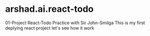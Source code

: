 # arshad.ai.react-todo
01-Project React-Todo Practice with Sir John-Smilga This is my first deplying react  project let's see how it work
